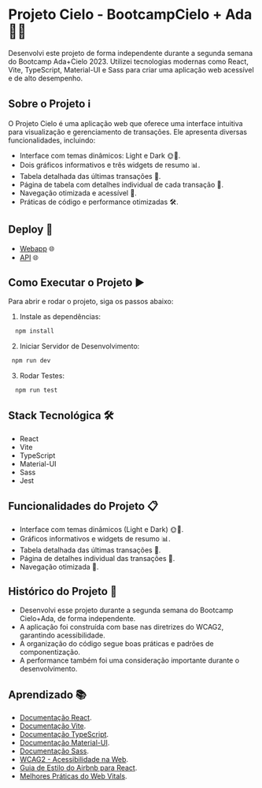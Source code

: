 # Projeto Cielo - BootcampCielo + Ada 👩‍💻

Desenvolvi este projeto de forma independente durante a segunda semana do Bootcamp Ada+Cielo 2023. Utilizei tecnologias modernas como React, Vite, TypeScript, Material-UI e Sass para criar uma aplicação web acessível e de alto desempenho.

## Sobre o Projeto ℹ️

O Projeto Cielo é uma aplicação web que oferece uma interface intuitiva para visualização e gerenciamento de transações. Ele apresenta diversas funcionalidades, incluindo:

- Interface com temas dinâmicos: Light e Dark 🌞🌚.
- Dois gráficos informativos e três widgets de resumo 📊.
- Tabela detalhada das últimas transações 📜.
- Página de tabela com detalhes individual de cada transação 📝.
- Navegação otimizada e acessível 🚀.
- Práticas de código e performance otimizadas 🛠️.

## Deploy 🚀

- [Webapp](https://transactions-cielo-desafio-6s7ie3scw-thalitaleandras-projects.vercel.app/) 🌐
- [API](https://back-cielo-again-nrhau7z2v-thalitaleandras-projects.vercel.app/transactions) 🌐

## Como Executar o Projeto ▶️

Para abrir e rodar o projeto, siga os passos abaixo:

1. Instale as dependências:
  ```bash
    npm install
  ```
2. Iniciar Servidor de Desenvolvimento:
  ```bash
   npm run dev
  ```

3. Rodar Testes:
  ```bash
    npm run test
  ```

## Stack Tecnológica 🛠️

- React
- Vite
- TypeScript
- Material-UI
- Sass
- Jest

## Funcionalidades do Projeto 📋

- Interface com temas dinâmicos (Light e Dark) 🌞🌚.
- Gráficos informativos e widgets de resumo 📊.
- Tabela detalhada das últimas transações 📜.
- Página de detalhes individual das transações 📝.
- Navegação otimizada 🚀.

## Histórico do Projeto 📆

- Desenvolvi esse projeto durante a segunda semana do Bootcamp Cielo+Ada, de forma independente.
- A aplicação foi construída com base nas diretrizes do WCAG2, garantindo acessibilidade.
- A organização do código segue boas práticas e padrões de componentização.
- A performance também foi uma consideração importante durante o desenvolvimento.

## Aprendizado 📚

- [Documentação React](https://reactjs.org/docs/getting-started.html).
- [Documentação Vite](https://vitejs.dev/guide/).
- [Documentação TypeScript](https://www.typescriptlang.org/docs/).
- [Documentação Material-UI](https://mui.com/).
- [Documentação Sass](https://sass-lang.com/documentation).
- [WCAG2 - Acessibilidade na Web](https://www.w3.org/WAI/WCAG2QuickRef/).
- [Guia de Estilo do Airbnb para React](https://airbnb.io/javascript/react/).
- [Melhores Práticas do Web Vitals](https://web.dev/vitals/).

